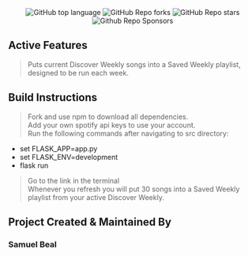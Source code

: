 <div align="center">


<img alt="GitHub top language" src="https://img.shields.io/github/languages/top/spbeal/Misc-Website?style=flat">

<img alt="GitHub Repo forks" src="https://img.shields.io/github/forks/spbeal/Misc-Website?style=flat&color=success">

<img alt="GitHub Repo stars" src="https://img.shields.io/github/stars/spbeal/Misc-Website?style=flat&color=yellow">

<img alt="Github Repo Sponsors" src="https://img.shields.io/github/sponsors/spbeal?style=flat&color=blueviolet">

</div>

## Active Features
> Puts current Discover Weekly songs into a Saved Weekly playlist, designed to be run each week.

## Build Instructions
> Fork and use npm to download all dependencies. <br>
> Add your own spotify api keys to use your account. <br>
> Run the following commands after navigating to src directory:
- set FLASK_APP=app.py
- set FLASK_ENV=development
- flask run
> Go to the link in the terminal<br>
> Whenever you refresh you will put 30 songs into a Saved Weekly playlist from your active Discover Weekly.

## Project Created & Maintained By

### Samuel Beal

